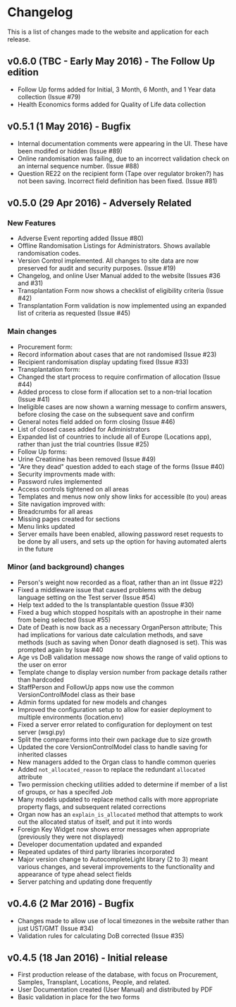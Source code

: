 # Changelog

This is a list of changes made to the website and application for each release.

## v0.6.0 (TBC - Early May 2016) - The Follow Up edition
* Follow Up forms added for Initial, 3 Month, 6 Month, and 1 Year data collection (Issue #79)
* Health Economics forms added for Quality of Life data collection

## v0.5.1 (1 May 2016) - Bugfix 
* Internal documentation comments were appearing in the UI. These have been modifed or hidden (Issue #89)
* Online randomisation was failing, due to an incorrect validation check on an internal sequence number. (Issue #88)
* Question RE22 on the recipient form (Tape over regulator broken?) has not been saving. Incorrect field definition has been fixed. (Issue #81)

## v0.5.0 (29 Apr 2016) - Adversely Related
### New Features
* Adverse Event reporting added (Issue #80)
* Offline Randomisation Listings for Administrators. Shows available randomisation codes.
* Version Control implemented. All changes to site data are now preserved for audit and security purposes. (Issue #19)
* Changelog, and online User Manual added to the website (Issues #36 and #31)
* Transplantation Form now shows a checklist of eligibility criteria (Issue #42)
* Transplantation Form validation is now implemented using an expanded list of criteria as requested (Issue #45)

### Main changes
* Procurement form: 
 * Record information about cases that are not randomised (Issue #23)
 * Recipient randomisation display updating fixed (Issue #33)
* Transplantation form:
 * Changed the start process to require confirmation of allocation (Issue #44)
 * Added process to close form if allocation set to a non-trial location (Issue #41)
 * Ineligible cases are now shown a warning message to confirm answers, before closing the case on the subsequent save and confirm
 * General notes field added on form closing (Issue #46)
 * List of closed cases added for Administrators
* Expanded list of countries to include all of Europe (Locations app), rather than just the trial countries (Issue #25)
* Follow Up forms:
 * Urine Creatinine has been removed (Issue #49)
 * "Are they dead" question added to each stage of the forms (Issue #40)
* Security improvments made with:
 * Password rules implemented
 * Access controls tightened on all areas
 * Templates and menus now only show links for accessible (to you) areas
* Site navigation improved with: 
 * Breadcrumbs for all areas
 * Missing pages created for sections
 * Menu links updated
* Server emails have been enabled, allowing password reset requests to be done by all users, and sets up the option for having automated alerts in the future

### Minor (and background) changes
* Person's weight now recorded as a float, rather than an int (Issue #22)
* Fixed a middleware issue that caused problems with the debug language setting on the Test server (Issue #54)
* Help text added to the Is transplantable question (Issue #30)
* Fixed a bug which stopped hospitals with an apostrophe in their name from being selected (Issue #55)
* Date of Death is now back as a necessary OrganPerson attribute; This had implications for various date calculation methods, and save methods (such as saving when Donor death diagnosed is set). This was prompted again by Issue #40
* Age vs DoB validation message now shows the range of valid options to the user on error
* Template change to display version number from package details rather than hardcoded
* StaffPerson and FollowUp apps now use the common VersionControlModel class as their base
* Admin forms updated for new models and changes
* Improved the configuration setup to allow for easier deployment to multiple environments (location.env)
* Fixed a server error related to configuration for deployment on test server (wsgi.py)
* Split the compare:forms into their own package due to size growth
* Updated the core VersionControlModel class to handle saving for inherited classes
* New managers added to the Organ class to handle common queries
* Added `not_allocated_reason` to replace the redundant `allocated` attribute
* Two permission checking utilities added to determine if member of a list of groups, or has a specifed Job
* Many models updated to replace method calls with more appropriate property flags, and subsequent related corrections
* Organ now has an `explain_is_allocated` method that attempts to work out the allocated status of itself, and put it into words
* Foreign Key Widget now shows error messages when appropriate (previously they were not displayed)
* Developer documentation updated and expanded
* Repeated updates of third party libraries incorporated
 * Major version change to AutocompleteLight library (2 to 3) meant various changes, and several improvements to the functionality and appearance of type ahead select fields
* Server patching and updating done frequently

## v0.4.6 (2 Mar 2016) - Bugfix
* Changes made to allow use of local timezones in the website rather than just UST/GMT (Issue #34)
* Validation rules for calculating DoB corrected (Issue #35)

## v0.4.5 (18 Jan 2016) - Initial release
* First production release of the database, with focus on Procurement, Samples, Transplant, Locations, People, and related.
* User Documentation created (User Manual) and distributed by PDF
* Basic validation in place for the two forms

